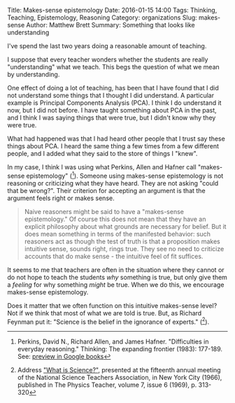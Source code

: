 Title: Makes-sense epistemology
Date: 2016-01-15 14:00
Tags: Thinking, Teaching, Epistemology, Reasoning
Category: organizations
Slug: makes-sense
Author: Matthew Brett
Summary: Something that looks like understanding

I've spend the last two years doing a reasonable amount of teaching.

I suppose that every teacher wonders whether the students are really
"understanding" what we teach.  This begs the question of what we mean by
understanding.

One effect of doing a lot of teaching, has been that I have found that I
did not understand some things that I thought I did understand.  A particular
example is Principal Components Analysis (PCA).  I think I do understand it
now, but I did not before.  I have taught something about PCA in the past, and
I think I was saying things that were true, but I didn't know why they were
true.

What had happened was that I had heard other people that I trust say these
things about PCA.  I heard the same thing a few times from a few different
people, and I added what they said to the store of things I "knew".

In my case, I think I was using what Perkins, Allen and
Hafner call "makes-sense epistemology" ([^perkins-allen-hafner]).  Someone
using makes-sense epistemology is not reasoning or criticizing what they have
heard. They are not asking "could that be wrong?".  Their criterion for
accepting an argument is that the argument feels right or makes sense.

> Naive reasoners might be said to have a "makes-sense epistemology."  Of
> course this does not mean that they have an explicit philosophy about what
> grounds are necessary for belief.  But it does mean something in terms of
> the manifested behavior:  such reasoners act as though the test of truth is
> that a proposition makes intuitive sense, sounds right, rings true.  They
> see no need to criticize accounts that do make sense - the intuitive feel of
> fit suffices.

It seems to me that teachers are often in the situation where they cannot or
do not hope to teach the students *why* something is true, but only give them
a *feeling* for why something *might* be true.  When we do this, we encourage
makes-sense epistemology.

Does it matter that we often function on this intuitive makes-sense level?
Not if we think that most of what we are told is true.  But, as Richard
Feynman put it: "Science is the belief in the ignorance of experts."
([^ignorance]).

[^perkins-allen-hafner]: Perkins, David N., Richard Allen, and James Hafner.
"Difficulties in everyday reasoning." Thinking: The expanding frontier (1983):
177-189. See: [preview in Google
books](https://books.google.com/books?id=QAFiGGJdoY8C&lpg=PP1&dq=editions%3ASA6JOdbqOxMC&pg=PA177#v=onepage&q&f=false)

[^ignorance]: Address ["What is
Science?"](http://www.fotuva.org/feynman/what_is_science.html), presented at
the fifteenth annual meeting of the National Science Teachers Association, in
New York City (1966), published in The Physics Teacher, volume 7, issue 6
(1969), p. 313-320
